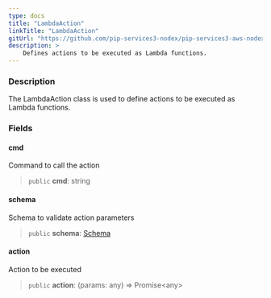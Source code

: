 ```yaml
---
type: docs
title: "LambdaAction"
linkTitle: "LambdaAction"
gitUrl: "https://github.com/pip-services3-nodex/pip-services3-aws-nodex"
description: >
    Defines actions to be executed as Lambda functions.
---
```


### Description

The LambdaAction class is used to define actions to be executed as Lambda functions.

### Fields

<span class="hide-title-link">

#### cmd
Command to call the action
> `public` **cmd**: string

#### schema
Schema to validate action parameters
> `public` **schema**: [Schema](../../../commons/validate/schema)

#### action
Action to be executed
> `public` **action**: (params: any) => Promise\<any\>

</span>
